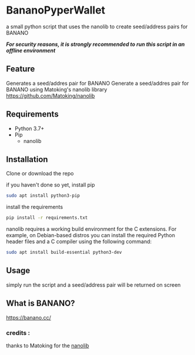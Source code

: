 # BananoPyperWallet
a small python script that uses the nanolib to create seed/address pairs for BANANO

***For security reasons, it is strongly recommended to run this script in an offline environment***

## Feature
Generates a seed/addres pair for BANANO Generate a seed/addres pair for BANANO using Matoking's nanolib library https://github.com/Matoking/nanolib

## Requirements

- Python 3.7+
- Pip
  - nanolib

## Installation

Clone or download the repo

if you haven't done so yet, install pip
```sh
sudo apt install python3-pip
```

install the requirements
```sh
pip install -r requirements.txt
```
nanolib requires a working build environment for the C extensions. For example, on Debian-based distros you can install the required Python header files and a C compiler using the following command:
```sh
sudo apt install build-essential python3-dev
```
## Usage
simply run the script and a seed/address pair will be returned on screen

## What is BANANO?
https://banano.cc/

### credits :
thanks to Matoking for the [nanolib](https://github.com/Matoking/nanolib)

